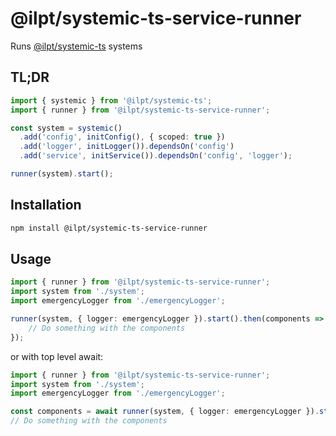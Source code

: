 # @ilpt/systemic-ts-service-runner

Runs [@ilpt/systemic-ts](https://www.npmjs.com/package/@ilpt/systemic-ts) systems

## TL;DR

```typescript
import { systemic } from '@ilpt/systemic-ts';
import { runner } from '@ilpt/systemic-ts-service-runner';

const system = systemic()
  .add('config', initConfig(), { scoped: true })
  .add('logger', initLogger()).dependsOn('config')
  .add('service', initService()).dependsOn('config', 'logger');

runner(system).start();
```

## Installation

```bash
npm install @ilpt/systemic-ts-service-runner
```

## Usage

```typescript
import { runner } from '@ilpt/systemic-ts-service-runner';
import system from './system';
import emergencyLogger from './emergencyLogger';

runner(system, { logger: emergencyLogger }).start().then(components => {
    // Do something with the components
});
```

or with top level await:

```typescript
import { runner } from '@ilpt/systemic-ts-service-runner';
import system from './system';
import emergencyLogger from './emergencyLogger';

const components = await runner(system, { logger: emergencyLogger }).start();
// Do something with the components
```
